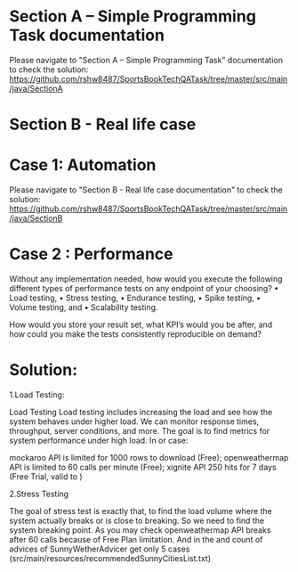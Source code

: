 # Section A – Simple Programming Task documentation
Please navigate to "Section A – Simple Programming Task" documentation to check the solution:
 https://github.com/rshw8487/SportsBookTechQATask/tree/master/src/main/java/SectionA
 
# Section B - Real life case

 # Case 1: Automation
 
 Please navigate to "Section B - Real life case documentation" to check the solution:
 https://github.com/rshw8487/SportsBookTechQATask/tree/master/src/main/java/SectionB
 
 # Case 2 : Performance
 
Without any implementation needed, how would you execute the following different types of performance tests on
any endpoint of your choosing?
• Load testing,
• Stress testing,
• Endurance testing,
• Spike testing,
• Volume testing, and
• Scalability testing.

How would you store your result set, what KPI’s would you be after, and how could you make the tests consistently
reproducible on demand? 

 # Solution:
1.Load Testing:

Load Testing Load testing includes increasing the load and see how the system behaves under higher load.
We can monitor response times, throughput, server conditions, and more.
The goal is to find metrics for system performance under high load.
In or case:

mockaroo API is limited for 1000 rows to download (Free);
openweathermap API is limited to 60 calls per minute (Free);
xignite API 250 hits for 7 days (Free Trial, valid to )

2.Stress Testing

The goal of stress test is exactly that, to find the load volume where the system actually breaks or is close to breaking.
So we need to find the system breaking point.
As you may check openweathermap API breaks after 60 calls because of Free Plan limitation.
And in the and count of advices of SunnyWetherAdvicer get only 5 cases (src/main/resources/recommendedSunnyCitiesList.txt)
